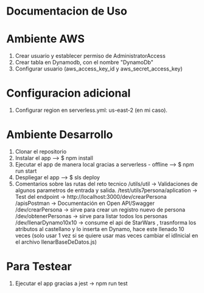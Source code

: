 # Documentacion de Uso

# Ambiente AWS
1. Crear usuario y establecer permiso de AdministratorAccess
2. Crear tabla en Dynamodb, con el nombre "DynamoDb"
3. Configurar usuario (aws_access_key_id y aws_secret_access_key)

# Configuracion adicional
1. Configurar region en serverless.yml: us-east-2  (en mi caso).

# Ambiente Desarrollo
1. Clonar el repositorio
2. Instalar el app --> $ npm install
3. Ejecutar el app de manera local gracias a serverless - offline --> $ npm run start
4. Despliegar el app --> $ sls deploy
5. Comentarios sobre las rutas del reto tecnico
/utils/util -> Validaciones de algunos parametros de entrada y salida.
/test/utils7persona/aplication -> Test del endpoint -> http://localhost:3000/dev/crearPersona
/apisPostman -> Documentación en Open API/Swagger
/dev/crearPersona -> sirve para crear un registro nuevo de persona
/dev/obtenerPersonas -> sirve para listar todos los personas
/dev/llenarDynamo10x10 -> consume el api de StarWars , trasnforma los atributos al castellano y lo inserta en Dynamo, hace este llenado 10 veces (solo usar 1 vez si se quiere usar mas veces cambiar el idInicial en el archivo llenarBaseDeDatos.js)

# Para Testear
1. Ejecutar el app gracias a jest -> npm run test 

